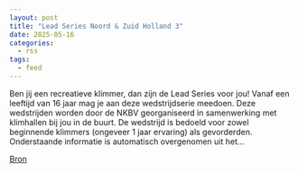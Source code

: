 ```yaml
---
layout: post
title: "Lead Series Noord & Zuid Holland 3"
date: 2025-05-16
categories: 
  - rss
tags: 
  - feed
---
```


<p>Ben jij een recreatieve klimmer, dan zijn de Lead Series voor jou! Vanaf een leeftijd van 16 jaar mag je aan deze wedstrijdserie meedoen. Deze wedstrijden worden door de NKBV georganiseerd in samenwerking met klimhallen bij jou in de buurt. De wedstrijd is bedoeld voor zowel beginnende klimmers (ongeveer 1 jaar ervaring) als gevorderden. Onderstaande informatie is automatisch overgenomen uit het&hellip;</p>
<p><a href="https://www.klimkalender.nl/comp/lead-series-noord-zuid-holland-3/" rel="noopener noreferrer" target="_blank">Bron</a></p>
